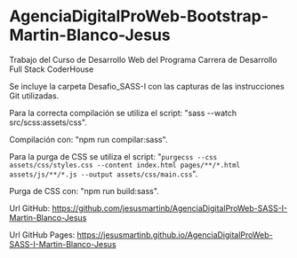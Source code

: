 # AgenciaDigitalProWeb-Bootstrap-Martin-Blanco-Jesus
Trabajo del Curso de Desarrollo Web del Programa Carrera de Desarrollo Full Stack CoderHouse

Se incluye la carpeta Desafio_SASS-I con las capturas de las instrucciones Git utilizadas.

Para la correcta compilación se utiliza el script: 
	"sass --watch src/scss:assets/css".

Compilación con: 
	"npm run compilar:sass".

Para la purga de CSS se utiliza el script: 
	"`purgecss --css assets/css/styles.css --content index.html pages/**/*.html assets/js/**/*.js --output assets/css/main.css`".

Purga de CSS con: 
"npm run build:sass".

Url GitHub: https://github.com/jesusmartinb/AgenciaDigitalProWeb-SASS-I-Martin-Blanco-Jesus

Url GitHub Pages: https://jesusmartinb.github.io/AgenciaDigitalProWeb-SASS-I-Martin-Blanco-Jesus
